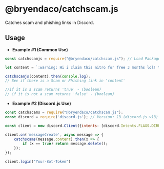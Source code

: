 # @bryendaco/catchscam.js
Catches scam and phishing links in Discord.

## Usage
- **Example #1 (Common Use)**

```js
const catchscamjs = require("@bryendaco/catchscam.js"); // Load Package

let content = `:warning: Hi i claim this nitro for free 3 months lol! try it too. https://dliscord.com/x4Cs7cDt2sdFOf12`

catchscamjs(content).then(console.log);
// See if there is a Scam or Phishing link in 'content'

//if it is a scam returns 'true' - (boolean)
// if it is not a scam returns 'false' - (boolean)
```

- **Example #2 (Discord.js Use)**
```js
const catchscams = require("@bryendaco/catchscam.js");
const discord = require('discord.js'); // Version: 13 (discord.js v13)

const client = new discord.Client({intents: [discord.Intents.FLAGS.DIRECT_MESSAGES, discord.Intents.FLAGS.GUILD_MESSAGES]});

client.on('messageCreate', async message => {
	catchscams(message.content).then(x => {
		if (x == true) return message.delete();
	});
});

client.login("Your-Bot-Token")
```